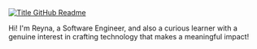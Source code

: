 <a href="https://git.io/typing-svg" target="_blank">
  <img src="https://readme-typing-svg.herokuapp.com?font=Inter&weight=800&&color=E4B145FF&size=35&duration=3000&pause=100&multiline=true&width=650&height=140&lines=~❯+whoami;Reyna+Royce" alt="Title GitHub Readme" />
</a>

<p>Hi! I'm Reyna, a Software Engineer, and also a curious learner with a genuine interest in crafting technology that makes a meaningful impact!</p>
